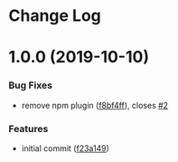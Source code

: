 # Change Log

# 1.0.0 (2019-10-10)


### Bug Fixes

* remove npm plugin ([f8bf4ff](https://github.com/AngusFu/semantic-release-shared/commit/f8bf4ffa644968cd5c0f637e54c586208214ac50)), closes [#2](https://github.com/AngusFu/semantic-release-shared/issues/2)


### Features

* initial commit ([f23a149](https://github.com/AngusFu/semantic-release-shared/commit/f23a14916f3e11d9b6a1cbd350f9444f9626da41))
